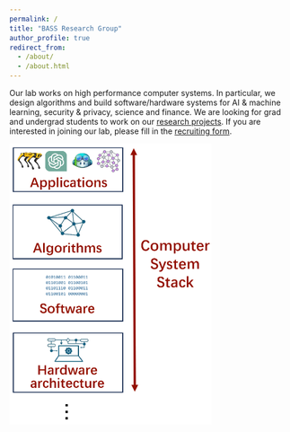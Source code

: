 ```yaml
---
permalink: /
title: "BASS Research Group"
author_profile: true
redirect_from: 
  - /about/
  - /about.html
---
```


Our lab works on high performance computer systems. 
In particular, we design algorithms and build software/hardware systems for AI & machine learning, security & privacy, science and finance.
We are looking for grad and undergrad students to work on our [research projects](https://people.csail.mit.edu/xchen/student-oppo.html). 
If you are interested in joining our lab, please fill in the [recruiting form](https://docs.google.com/forms/d/e/1FAIpQLSfAwaRSct0V3gnxntv2CXUK8fum5PHSF3_ZZQlM1pgUO2MwfQ/viewform). 


<img src='/images/cross-stack.png' width='360' height='500'>
